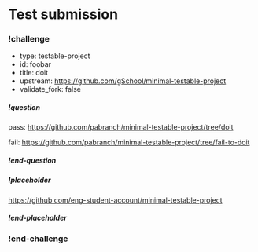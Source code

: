 # Test submission

### !challenge

* type: testable-project
* id: foobar
* title: doit
* upstream: https://github.com/gSchool/minimal-testable-project
* validate_fork: false

##### !question

pass: https://github.com/pabranch/minimal-testable-project/tree/doit

fail: https://github.com/pabranch/minimal-testable-project/tree/fail-to-doit
 

##### !end-question

##### !placeholder

https://github.com/eng-student-account/minimal-testable-project

##### !end-placeholder

### !end-challenge
